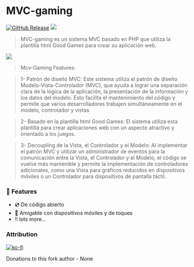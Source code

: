 # MVC-gaming

[![GitHub Release](https://img.shields.io/github/v/release/YepaRoberto/MVC-gaming?include_prereleases&style=flat-square)](https://github.com/YepaRoberto/MVC-gaming/Releases)
<a href="https://en.wikipedia.org/wiki/php"><img src="https://img.shields.io/static/v1?label=PHP&message=^7.0&color=blue&style=flat-square"/></a>

>MVC-gaming es un sistema MVC basado en PHP que utiliza la plantilla html Good Games para crear su aplicación web.

<img src="https://www.templateshub.net/uploads/1555423801%20html-store-gaming-template-min.png" />

>Mcv-Gaming Features:

>1- Patrón de diseño MVC: Este sistema utiliza el patrón de diseño Modelo-Vista-Controlador (MVC), que ayuda a lograr una separación clara de la lógica de la aplicación, la presentación de la información y los datos del modelo. Esto facilita el mantenimiento del código y permite que varios desarrolladores trabajen simultáneamente en el modelo, controlador y vistas

>2- Basado en la plantilla html Good Games: El sistema utiliza esta plantilla para crear aplicaciones web con un aspecto atractivo y orientado a los juegos.

>3- Decoupling de la Vista, el Controlador y el Modelo: Al implementar el patrón MVC y utilizar un administrador de eventos para la comunicación entre la Vista, el Controlador y el Modelo, el código se vuelve más mantenible y permite la implementación de controladores adicionales, como una Vista para gráficos reducidos en dispositivos móviles o un Controlador para dispositivos de pantalla táctil.

### :loudspeaker: Features 

- :cd: De código abierto
- :iphone: Amigable con dispositivos móviles y de toques
- :bangbang: lots more...


### Attribution
[![ko-fi](https://ko-fi.com/img/githubbutton_sm.svg)](https://ko-fi.com/Z8Z0PE53M)

Donations to this fork author - None

